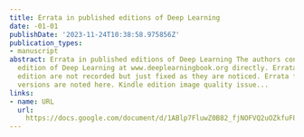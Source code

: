 ```yaml
---
title: Errata in published editions of Deep Learning
date: -01-01
publishDate: '2023-11-24T10:38:58.975856Z'
publication_types:
- manuscript
abstract: Errata in published editions of Deep Learning The authors control the web
  edition of Deep Learning at www.deeplearningbook.org directly. Errata for the web
  edition are not recorded but just fixed as they are noticed. Errata for published
  versions are noted here. Kindle edition image quality issue...
links:
- name: URL
  url: 
    https://docs.google.com/document/d/1ABlp7FluwZ0B82_fjNOFVQ2uOZkfuF8elbofhZmNXag/edit?usp=sharing&usp=embed_facebook
---
```

